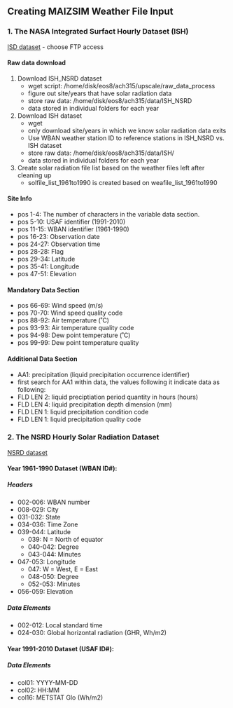 ## Creating MAIZSIM Weather File Input
### 1. The NASA Integrated Surfact Hourly Dataset (ISH)
[ISD dataset](https://www.ncdc.noaa.gov/isd/data-access) - choose FTP access

#### Raw data download
1. Download ISH_NSRD dataset
    - wget script: /home/disk/eos8/ach315/upscale/raw_data_process
    - figure out site/years that have solar radiation data
    - store raw data: /home/disk/eos8/ach315/data/ISH_NSRD
    - data stored in individual folders for each year
2. Download ISH dataset
    - wget
    - only download site/years in which we know solar radiation data exits
    - Use WBAN weather station ID to reference stations in ISH_NSRD vs. ISH dataset
    - store raw data: /home/disk/eos8/ach315/data/ISH/
    - data stored in individual folders for each year
3. Create solar radiation file list based on the weather files left after cleaning up
    - solfile_list_1961to1990 is created based on weafile_list_1961to1990

#### Site Info
- pos 1-4: The number of characters in the variable data section.
- pos 5-10: USAF identifier (1991-2010)
- pos 11-15: WBAN identifier (1961-1990)
- pos 16-23: Observation date
- pos 24-27: Observation time
- pos 28-28: Flag
- pos 29-34: Latitude
- pos 35-41: Longitude
- pos 47-51: Elevation

#### Mandatory Data Section
- pos 66-69: Wind speed (m/s)
- pos 70-70: Wind speed quality code
- pos 88-92: Air temperature (˚C)
- pos 93-93: Air temperature quality code
- pos 94-98: Dew point temperature (˚C)
- pos 99-99: Dew point temperature quality

#### Additional Data Section 
- AA1: precipitation (liquid precipitation occurrence identifier)
- first search for AA1 within data, the values following it indicate data as following:
- FLD LEN 2: liquid preciptiation period quantity in hours (hours)
- FLD LEN 4: liquid precipitation depth dimension (mm)
- FLD LEN 1: liquid precipitation condition code
- FLD LEN 1: liquid precipitation quality code


### 2. The NSRD Hourly Solar Radiation Dataset
[NSRD dataset](https://rredc.nrel.gov/solar/old_data/nsrdb/)

#### Year 1961-1990 Dataset (WBAN ID#): 

##### Headers
- 002-006: WBAN number
- 008-029: City
- 031-032: State
- 034-036: Time Zone
- 039-044: Latitude
    - 039: N = North of equator
    - 040-042: Degree
    - 043-044: Minutes
- 047-053: Longitude
    - 047: W = West, E = East
    - 048-050: Degree
    - 052-053: Minutes
- 056-059: Elevation

##### Data Elements
- 002-012: Local standard time
- 024-030: Global horizontal radiation (GHR, Wh/m2)

#### Year 1991-2010 Dataset (USAF ID#):

##### Data Elements
- col01: YYYY-MM-DD
- col02: HH:MM
- col16: METSTAT Glo (Wh/m2)


